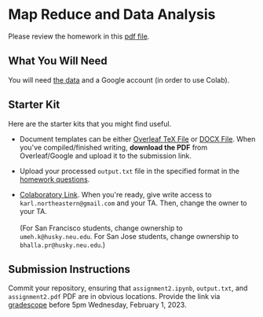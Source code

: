 # Map Reduce and Data Analysis

Please review the homework in this [pdf file](./assignment2-questions.pdf).

## What You Will Need

You will need [the data](./data) and a Google account (in order to use Colab).

## Starter Kit

Here are the starter kits that you might find useful.

* Document templates can be either [Overleaf TeX File](https://www.overleaf.com/read/zfwcfsbbgtxj) or [DOCX File](https://docs.google.com/document/d/1qXipr5Ko2Xpf71GbLzEZXa9khB5w4O2B/edit?usp=sharing&ouid=117230435864186314036&rtpof=true&sd=true). When you've compiled/finished writing, **download the PDF** from Overleaf/Google and upload it to the submission link.

* Upload your processed `output.txt` file in the specified format in the [homework questions](./assignment2-questions.pdf).

* [Colaboratory Link](https://colab.research.google.com/drive/1tKYd9hQ-MHvjTXyti3FmOQLtpvc1HBfw). When you're ready, give write access to `karl.northeastern@gmail.com` and your TA. Then, change the owner to your TA. \
  \
   (For San Francisco students, change ownership to `umeh.k@husky.neu.edu`. For San Jose students, change ownership to `bhalla.pr@husky.neu.edu`.)

## Submission Instructions

Commit your repository, ensuring that `assignment2.ipynb`, `output.txt`, and `assignment2.pdf` PDF are in obvious locations. Provide the link via [gradescope](https://www.gradescope.com/courses/494275) before 5pm Wednesday, February 1, 2023.
